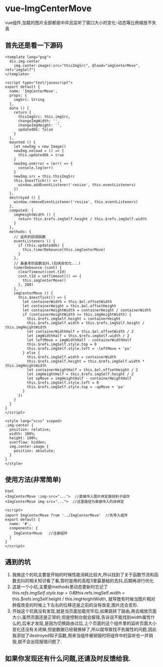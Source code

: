 # vue-ImgCenterMove
vue组件,加载的图片全部都居中并且监听了窗口大小的变化-动态等比例缩放不失真
## 首先还是看一下源码
```
<template lang="pug">
  div.img-center
    img.center-image(:src="thisImgSrc", @load="imgCenterMove", ref="imgSelf")
</template>

<script type="text/javascript">
export default {
  name: 'ImgCenterMove',
  props: {
    imgSrc: String
  },
  data () {
    return {
      thisImgSrc: this.imgSrc,
      changeImgWidth: '',
      changeImgHeight: '',
      updatedOk: false
    }
  },
  mounted () {
    let newImg = new Image()
    newImg.onload = () => {
      this.updatedOk = true
    }
    newImg.onerror = (err) => {
      console.log(err)
    }
    newImg.src = this.thisImgSrc
    this.$nextTick(() => {
      window.addEventListener('resize', this.eventListeners)
    })
  },
  destroyed () {
    window.removeEventListener('resize', this.eventListeners)
  },
  computed: {
    imgHeightWidth () {
      return this.$refs.imgSelf.height / this.$refs.imgSelf.width
    }
  },
  methods: {
    // 监听的回调函数
    eventListeners () {
      if (this.updatedOk) {
        this.timerDebounce(this.imgCenterMove)
      }
    },
    // 最基本的函数去抖,(后续会优化...)
    timerDebounce (cont) {
      clearTimeout(cont.tId)
      cont.tId = setTimeout(() => {
        this.imgCenterMove()
      }, 200)
    },
    imgCenterMove () {
      this.$nextTick(() => {
        let containerWidth = this.$el.offsetWidth
        let containerHeight = this.$el.offsetHeight
        let containerHeightWidth = containerHeight / containerWidth
        if (containerHeightWidth >= this.imgHeightWidth) {
          this.$refs.imgSelf.height = containerHeight
          this.$refs.imgSelf.width = this.$refs.imgSelf.height / this.imgHeightWidth
          let containerWidthHalf = this.$el.offsetWidth / 2
          let imgWidthHalf = this.$refs.imgSelf.width / 2
          let leftMove = imgWidthHalf - containerWidthHalf
          this.$refs.imgSelf.style.top = 0
          this.$refs.imgSelf.style.left = -leftMove + 'px'
        } else {
          this.$refs.imgSelf.width = containerWidth
          this.$refs.imgSelf.height = this.$refs.imgSelf.width * this.imgHeightWidth
          let containerHeightHalf = this.$el.offsetHeight / 2
          let imgHeightHalf = this.$refs.imgSelf.height / 2
          let upMove = imgHeightHalf - containerHeightHalf
          this.$refs.imgSelf.style.left = 0
          this.$refs.imgSelf.style.top = -upMove + 'px'
        }
      })
    }
  }
}
</script>

<style lang="scss" scoped>
.img-center {
  position: relative;
  width: 100%;
  height: 100%;
  overflow: hidden;
  img.center-image {
    position: absolute;
  }
}
</style>

```
## 使用方法(非常简单)
```
html
<ImgCenterMove :img-src="...">  //直接传入图片绑定路径到子组件
<ImgCenterMove img-src="...">  //这里路径为直接传入的非绑定

<script>
import ImgCenterMove from '../ImgCenterMove'  //先导入组件
export default {
  name: '#',
  components: {
    ImgCenterMove   //注册组件
  }
}
</script>
```
## 遇到的坑
1. 我做这个的坑主要是开始的时候性能消耗比较大,所以找到了关于函数节流和函数去抖的相关知识看了看,暂时是用的高程3里最基础的去抖,后期再进行优化
2. 这是一个小坑,主要是methods里动态更新时忘记了this.$refs.imgSelf.style.top = 0 和 this.$refs.imgSelf.width = this.$refs.imgSelf.height / this.imgHeightWidth, 就导致有时候当图片相对胖瘦改变的时候上下左右的位移还是之前的没有改变,图片还会变形.
3. 开始这个坑我没有发现,就是当页面加载完毕后,如果跳转了路由,再去缩放页面大小,虽然页面还是正常的,但是控制台就会报错,告诉说不能找到width属性什么的,后来才发现,是因为切换路由过后,上个页面的这个组件里的监听页面大小变化还没有关闭掉,但是数据已经替换掉了,所以就导致找不到属性的问题,因此我添加了destroyed钩子函数,用来当组件被销毁时将组件中的监听也一并销毁,就不会出现报错问题了.
## 如果你发现还有什么问题,还请及时反馈给我.

